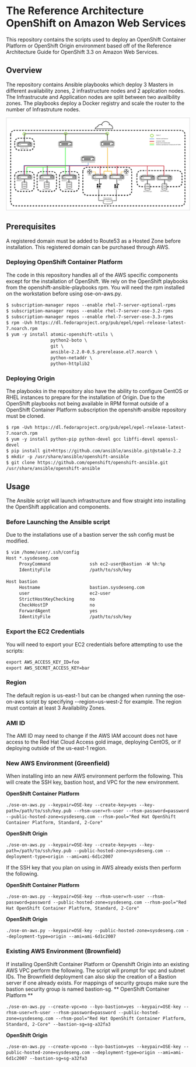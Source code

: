 # The Reference Architecture OpenShift on Amazon Web Services
This repository contains the scripts used to deploy an OpenShift Container Platform or OpenShift Origin environment based off of the Reference Architecture Guide for OpenShift 3.3 on Amazon Web Services.

## Overview
The repository contains Ansible playbooks which deploy 3 Masters in different availability zones, 2 infrastructure nodes and 2 applcation nodes. The Infrastrucute and Application nodes are split between two availbility zones.  The playbooks deploy a Docker registry and scale the router to the number of Infrastruture nodes.

![Architecture](images/arch.jpg)

## Prerequisites
A registered domain must be added to Route53 as a Hosted Zone before installation.  This registered domain can be purchased through AWS.

### Deploying OpenShift Container Platform
The code in this repository handles all of the AWS specific components except for the installation of OpenShift. We rely on the OpenShift playbooks from the openshift-ansible-playbooks rpm. You will need the rpm installed on the workstation before using ose-on-aws.py.

```
$ subscription-manager repos --enable rhel-7-server-optional-rpms
$ subscription-manager repos --enable rhel-7-server-ose-3.2-rpms
$ subscription-manager repos --enable rhel-7-server-ose-3.3-rpms
$ rpm -Uvh https://dl.fedoraproject.org/pub/epel/epel-release-latest-7.noarch.rpm
$ yum -y install atomic-openshift-utils \
                 python2-boto \
                 git \
                 ansible-2.2.0-0.5.prerelease.el7.noarch \
                 python-netaddr \
                 python-httplib2
```

### Deploying Origin
The playbooks in the repository also have the ability to configure CentOS or RHEL instances to prepare for the installation of Origin. Due to the OpenShift playbooks not being available in RPM format outside of a OpenShift Container Platform subscription the openshift-ansible repository must be cloned.

```
$ rpm -Uvh https://dl.fedoraproject.org/pub/epel/epel-release-latest-7.noarch.rpm
$ yum -y install python-pip python-devel gcc libffi-devel openssl-devel
$ pip install git+https://github.com/ansible/ansible.git@stable-2.2
$ mkdir -p /usr/share/ansible/openshift-ansible
$ git clone https://github.com/openshift/openshift-ansible.git /usr/share/ansible/openshift-ansible
```

## Usage
The Ansible script will launch infrastructure and flow straight into installing the OpenShift application and components.

### Before Launching the Ansible script
Due to the installations use of a bastion server the ssh config must be modified.
```
$ vim /home/user/.ssh/config
Host *.sysdeseng.com
     ProxyCommand               ssh ec2-user@bastion -W %h:%p
     IdentityFile               /path/to/ssh/key

Host bastion
     Hostname                   bastion.sysdeseng.com
     user                       ec2-user
     StrictHostKeyChecking      no
     CheckHostIP                no
     ForwardAgent               yes
     IdentityFile               /path/to/ssh/key

```
### Export the EC2 Credentials
You will need to export your EC2 credentials before attempting to use the
scripts:
```
export AWS_ACCESS_KEY_ID=foo
export AWS_SECRET_ACCESS_KEY=bar
```
### Region
The default region is us-east-1 but can be changed when running the ose-on-aws script by specifying --region=us-west-2 for example. The region must contain at least 3 Availability Zones. 

### AMI ID
The AMI ID may need to change if the AWS IAM account does not have access to the Red Hat Cloud Access gold image, deploying CentOS, or if deploying outside of the us-east-1 region.

### New AWS Environment (Greenfield)
When installing into an new AWS environment perform the following.   This will create the SSH key, bastion host, and VPC for the new environment.

**OpenShift Container Platform**
```
./ose-on-aws.py --keypair=OSE-key --create-key=yes --key-path=/path/to/ssh/key.pub --rhsm-user=rh-user --rhsm-password=password --public-hosted-zone=sysdeseng.com --rhsm-pool="Red Hat OpenShift Container Platform, Standard, 2-Core"
```
**OpenShift Origin**
```
./ose-on-aws.py --keypair=OSE-key --create-key=yes --key-path=/path/to/ssh/key.pub --public-hosted-zone=sysdeseng.com --deployment-type=origin --ami=ami-6d1c2007 
```

If the SSH key that you plan on using in AWS already exists then perform the following.

**OpenShift Container Platform**
```
./ose-on-aws.py --keypair=OSE-key --rhsm-user=rh-user --rhsm-password=password --public-hosted-zone=sysdeseng.com --rhsm-pool="Red Hat OpenShift Container Platform, Standard, 2-Core"

```
**OpenShift Origin**
```
./ose-on-aws.py --keypair=OSE-key --public-hosted-zone=sysdeseng.com --deployment-type=origin --ami=ami-6d1c2007

```
### Existing AWS Environment (Brownfield)
If installing OpenShift Container Platform or Openshift Origin into an existing AWS VPC perform the following. The script will prompt for vpc and subnet IDs.  The Brownfield deployment can also skip the creation of a Bastion server if one already exists. For mappings of security groups make sure the bastion security group is named bastion-sg.
** OpenShift Container Platform **
```
./ose-on-aws.py --create-vpc=no --byo-bastion=yes --keypair=OSE-key --rhsm-user=rh-user --rhsm-password=password --public-hosted-zone=sysdeseng.com --rhsm-pool="Red Hat OpenShift Container Platform, Standard, 2-Core" --bastion-sg=sg-a32fa3
```
**OpenShift Origin**
```
./ose-on-aws.py --create-vpc=no --byo-bastion=yes --keypair=OSE-key --public-hosted-zone=sysdeseng.com --deployment-type=origin --ami=ami-6d1c2007 --bastion-sg=sg-a32fa3
```
